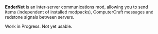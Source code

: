**EnderNet** is an inter-server communications mod, allowing you to send 
items (independent of installed modpacks), ComputerCraft messages and 
redstone signals between servers.

Work in Progress. Not yet usable.
